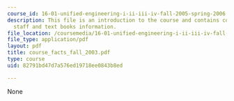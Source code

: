 ```yaml
---
course_id: 16-01-unified-engineering-i-ii-iii-iv-fall-2005-spring-2006
description: This file is an introduction to the course and contains course objective,
  staff and text books information.
file_location: /coursemedia/16-01-unified-engineering-i-ii-iii-iv-fall-2005-spring-2006/82791bd47d7a576ed19718ee0843b8ed_course_facts_fall_2003.pdf
file_type: application/pdf
layout: pdf
title: course_facts_fall_2003.pdf
type: course
uid: 82791bd47d7a576ed19718ee0843b8ed

---
```

None